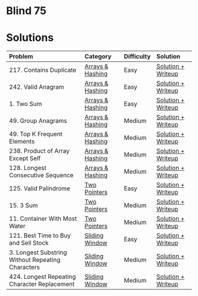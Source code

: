# Blind 75

# Solutions

| Problem                                             | Category         | Difficulty     | Solution                 |
| :-------------------------------------------------- | :--------------- | :------------- | :----------------------- |
| 217. Contains Duplicate                             | [Arrays & Hashing](https://github.com/kevinroosey/blind-75/tree/main/Arrays%26Hashing) | Easy           |  [Solution + Writeup](https://github.com/kevinroosey/blind-75/blob/main/Arrays%26Hashing/containsDuplicate.py)|
| 242. Valid Anagram                                  | [Arrays & Hashing](https://github.com/kevinroosey/blind-75/tree/main/Arrays%26Hashing) | Easy           |  [Solution + Writeup](https://github.com/kevinroosey/blind-75/blob/main/Arrays%26Hashing/validAnagram.py)|
| 1. Two Sum                                          | [Arrays & Hashing](https://github.com/kevinroosey/blind-75/tree/main/Arrays%26Hashing) | Easy           |  [Solution + Writeup](https://github.com/kevinroosey/blind-75/blob/main/Arrays%26Hashing/twoSum.py)|
| 49. Group Anagrams                                  | [Arrays & Hashing](https://github.com/kevinroosey/blind-75/tree/main/Arrays%26Hashing)| Medium         |  [Solution + Writeup](https://github.com/kevinroosey/blind-75/blob/main/Arrays%26Hashing/groupAnagrams.py)|
| 49. Top K Frequent Elements                         | [Arrays & Hashing](https://github.com/kevinroosey/blind-75/tree/main/Arrays%26Hashing)| Medium         |  [Solution + Writeup](https://github.com/kevinroosey/blind-75/blob/main/Arrays%26Hashing/topKFrequentElements.py)|
| 238. Product of Array Except Self                   | [Arrays & Hashing](https://github.com/kevinroosey/blind-75/tree/main/Arrays%26Hashing)| Medium         |  [Solution + Writeup](https://github.com/kevinroosey/blind-75/blob/main/Arrays%26Hashing/productOfArrayExceptSelf.py)|
| 128. Longest Consecutive Sequence                   | [Arrays & Hashing](https://github.com/kevinroosey/blind-75/tree/main/Arrays%26Hashing)| Medium         |  [Solution + Writeup](https://github.com/kevinroosey/blind-75/blob/main/Arrays%26Hashing/longestConsecutiveSequence.py)|
| 125. Valid Palindrome                               | [Two Pointers](https://github.com/kevinroosey/blind-75/tree/main/TwoPointers)         | Easy           |  [Solution + Writeup](https://github.com/kevinroosey/blind-75/blob/main/TwoPointers/validPalindrome.py)|
| 15. 3 Sum                                           | [Two Pointers](https://github.com/kevinroosey/blind-75/tree/main/TwoPointers)         | Medium           |  [Solution + Writeup](https://github.com/kevinroosey/blind-75/blob/main/TwoPointers/3Sum.py)|
| 11. Container With Most Water                       | [Two Pointers](https://github.com/kevinroosey/blind-75/tree/main/TwoPointers)         | Medium           |  [Solution + Writeup](https://github.com/kevinroosey/blind-75/blob/main/TwoPointers/containerWithMostWater.py)|
| 121. Best Time to Buy and Sell Stock                | [Sliding Window](https://github.com/kevinroosey/blind-75/tree/main/SlidingWindow)     | Easy             |  [Solution + Writeup](https://github.com/kevinroosey/blind-75/blob/main/TwoPointers/bestTimeToBuyAndSellStock.py)|
| 3. Longest Substring Without Repeating Characters   | [Sliding Window](https://github.com/kevinroosey/blind-75/tree/main/SlidingWindow)     | Medium           |  [Solution + Writeup](https://github.com/kevinroosey/blind-75/blob/main/TwoPointers/longestSubstringWithoutRepeatingCharacters.py)|
| 424. Longest Repeating Character Replacement        | [Sliding Window](https://github.com/kevinroosey/blind-75/tree/main/SlidingWindow)     | Medium           |  [Solution + Writeup](https://github.com/kevinroosey/blind-75/blob/main/TwoPointers/longestRepeatingCharacterReplacement.py)|
